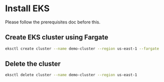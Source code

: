 # Install EKS
Please follow the prerequisites doc before this.

## Create EKS cluster using Fargate
```bash 
eksctl create cluster --name demo-cluster --region us-east-1 --fargate
```
## Delete the cluster
```bash 
eksctl delete cluster --name demo-cluster --region us-east-1
```
